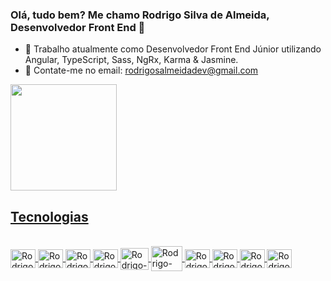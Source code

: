 ### Olá, tudo bem? Me chamo Rodrigo Silva de Almeida, Desenvolvedor Front End 👋

- 🔭 Trabalho atualmente como Desenvolvedor Front End Júnior utilizando Angular, TypeScript, Sass, NgRx, Karma & Jasmine.
- 💬 Contate-me no email: rodrigosalmeidadev@gmail.com

<div style="display: flex"></br>
  <a href="https://github.com/RodrigoS2050">
  <img height="170em" src="https://github-readme-stats.vercel.app/api/top-langs/?username=rodrigosadev&layout=compact&langs_count=7&theme=dark"/>
</div>
  
## Tecnologias
  
<div style="display: inline_block"><br>
  <img align="center" alt="Rodrigo-Figma" height="30" width="40" src="https://cdn.jsdelivr.net/gh/devicons/devicon/icons/figma/figma-original.svg">
  <img align="center" alt="Rodrigo-HTML" height="30" width="40" src="https://cdn.jsdelivr.net/gh/devicons/devicon/icons/html5/html5-original.svg">
  <img align="center" alt="Rodrigo-CSS" height="30" width="40" src="https://cdn.jsdelivr.net/gh/devicons/devicon/icons/css3/css3-original.svg">
  <img align="center" alt="Rodrigo-Js" height="30" width="40" src="https://cdn.jsdelivr.net/gh/devicons/devicon/icons/javascript/javascript-original.svg">
  <img align="center" alt="Rodrigo-Bootstrap" height="35" width="45" src="https://cdn.jsdelivr.net/gh/devicons/devicon/icons/bootstrap/bootstrap-original.svg">
  <img align="center" alt="Rodrigo-Sass" height="40" width="50" src="https://cdn.jsdelivr.net/gh/devicons/devicon/icons/sass/sass-original.svg">
  <img align="center" alt="Rodrigo-Ts" height="30" width="40" src="https://cdn.jsdelivr.net/gh/devicons/devicon/icons/typescript/typescript-plain.svg">
  <img align="center" alt="Rodrigo-Angular" height="30" width="40" src="https://cdn.jsdelivr.net/gh/devicons/devicon/icons/angularjs/angularjs-original.svg">
  <img align="center" alt="Rodrigo-Karma" height="30" width="40" src="https://cdn.jsdelivr.net/gh/devicons/devicon/icons/karma/karma-original.svg" />
  <img align="center" alt="Rodrigo-Jasmine" height="30" width="40" src="https://cdn.jsdelivr.net/gh/devicons/devicon/icons/jasmine/jasmine-plain.svg" />
</div>
